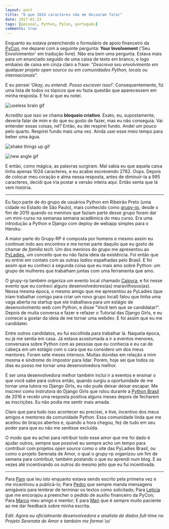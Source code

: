 ```yaml
---
layout: post
title: "O que 1024 caracteres não me deixaram falar"
date: 2017-01-23
tags: [pessoal, Python, PyCon, português]
comments: true
---
```


Enquanto eu estava preenchendo o formulário de apoio financeiro da [PyCon](https://us.pycon.org/2017/),
me deparei com a seguinte pergunta: **Your Involvement** ('Seu Envolvimentor'
em tradução livre). Não era bem uma pergunta. Estava mais para um enunciado
seguido de uma caixa de texto em branco, e logo embaixo de caixa em cinza claro
a frase: “_Descreva seu envolvimento em qualquer projeto open source ou em
comunidades Python, locais ou internacionais_”.


E eu pensei ‘_Okay, eu entendi. Posso escrever isso!_’. Consequentemente, fiz uma
lista de todos os tópicos que eu fazia questão que aparecessem em minha resposta.
E foi aí que eu notei.


![useless brain gif](https://media.giphy.com/media/kNfs0KCgbBib6/giphy.gif)

Acredito que isso se chama **bloqueio criativo**. Exato, eu, supostamente,
deveria falar de mim e do que eu gosto de fazer, mas eu não conseguia. Vai entender
essas coisas, né? Então, eu dei respirei fundo. Andei um pouco pelo quarto.
Respirei fundo mais uma vez. Ainda usei esse meio tempo para beber uma água.

![shake things up gif](http://4.bp.blogspot.com/-9gV5Yxlif3g/VK1iroR71dI/AAAAAAAAF9U/TZMkH8Go3Yw/s1600/hiro%2Band%2Btasdahi%2B7.gif)


![new angle gif](http://3.bp.blogspot.com/-GG0l7cBjiAI/VK1lHeRZORI/AAAAAAAAF9g/3m7DRkTseyw/s1600/hiro%2Band%2Btasdahi%2B8.gif)

E então, como mágica, as palavras surgiram. Mal sabia eu que aquela caixa tinha
apenas 1024 caracteres, e eu acabei escrevendo 2782. Oops. Depois de colocar meu
coração e alma nessa resposta, antes de diminuir-la a 995 caracteres, decidi que iria
postar a versão inteira aqui. Então senta que lá vem história.

----
Eu faço parte de do grupo de usuários Python em Ribeirão Preto (uma cidade no Estado
de São Paulo), mais conhecido como [grupy-rp](https://www.facebook.com/grupyrp),
desde o fim de 2015 quando os meninos que faziam parte desse grupo foram dar um
mini-curso na semanaa semana acadêmica do meu curso. Era uma introdução a Python
e Django com deploy de webapp simples para o Heroku.

A maior parte do Grupy-RP é composta por homens e mesmo assim eu continuei indo
aos encontros e me tornei parte daquilo que eu gosto de chamar de _família tech_.
Um dos meninos do grupo me apresentou ao [PyLadies](http://brasil.pyladies.com/),
um conceito que eu não fazia ideia da existência. Foi então que eu entrei em contato
com as outras _ladies_ espalhadas pelo Brasil. E foi assim que eu conheci a segunda
coisa que eu mais amo sobre Python: um grupo de mulheres que trabalham juntas com
uma ferramenta que amo.

O grupy-rp também organiza um evento local chamado [Caipyra](http://caipyra.python.org.br/),
e foi nesse evento que eu conheci alguns desenvolvedores(as) maravilhosos(as).
Nessa mesma época, o mesmo amigo que me apresentou as PyLadies (que iriam trabalhar
comigo para criar um novo grupo local) falou que tinha uma vaga aberta na startup
que ele trabalhava para um estágio de desenvolvimento web com Python, e disse "Você
tem que se candidatar!". Depois de muita conversa e fazer e refazer o Tutorial das
Django Girls, e eu comecei a gostar da ideia de me tornar uma webdev. E foi assim
que eu me candidatei.

Entre outros candidatos, eu fui escolhida para trabalhar lá. Naquela época, eu
já me sentia em casa. Já estava acostumada a ir a eventos menores, conversava sobre
Python com as pessoas que eu conhecia e eu caí de cabeça em um estágio com o cara
que eu considero um dos meus mentores. Foram sete meses intensos. Muitas dúvidas
em relação a mim mesma e síndrome do impostor para lidar. Porém, hoje sei que
todos os dias eu posso me tornar uma desenvolvedora melhor.

E ser uma desenvolvedora melhor também inclui ir a eventos e ensinar o que você
sabe para outros então, quando surgiu a oportunidade de me tornar uma tutora no
Django Girls, eu não pude deixar deixar escapar. Me inscrevi como instrutora do
Django Girls que rolou durante a [Python Brasil](http://2016.pythonbrasil.org.br/)
de 2016 e recebi uma resposta positiva alguns meses depois de fecharem as inscrições.
Eu não podia me sentir mais amada.

Claro que para tudo isso acontecer eu precisei, e tive, incentivo dos meus amigos
e mentores da comunidade Python. Essa comunidade linda que me aceitou de braços
abertos e, quando a hora chegou, fez de tudo em seu poder para que eu não me
sentisse excluída.

O modo que eu achei para retribuir todo esse amor que me foi dado é ajudar outros,
sempre que possível eu sempre acho um tempo para contribuir com projetos _open
source_ como o site das PyLadies Brasil, ou como o projeto Serenata de Amor, o
qual o grupy-rp organizou um fim de semana para contribuir, também postando o que
eu aprendi num blog. E as vezes até incentivando os outros do mesmo jeito que eu
fui incentivada.

----


Para [Pam](https://twitter.com/mari_mioto) que leu isto enquanto estava sendo escrito pela primeira vez e me incentivou
a publicá-lo; Para [Pedro](https://medium.com/@pedro.marcello.q) que sempre manda mensagens amigáveis para lembrar de terminar os
textos como solicitado; Para [Leticia](http://leportella.com/) que me encorajou a preencher o pedido de auxílio
financeiro da PyCon; Para [Marco](http://rgth.co/) meu amigo e mentor; E para [Mari](https://twitter.com/matemps) que é sempre muito
paciente ao me dar feedback sobre minha escrita.


_Edit: Agora eu oficialmente desenvolvedora e analista de dados full-time no_
_Projeto Serenata de Amor e também me formei \o/_
